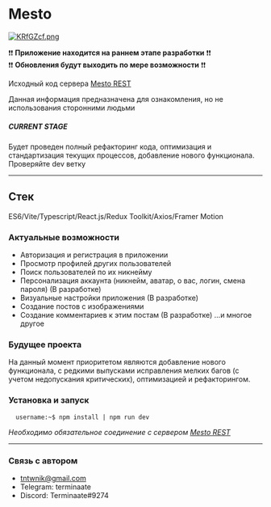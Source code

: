 # Mesto

[![KRfGZcf.png](https://i.imgur.com/KRfGZcf.png)](https://imgur.com/a/aE0ShcO)

❗️❗️ **Приложение находится на раннем этапе разработки** ❗️❗️  
❗️❗️ **Обновления будут выходить по мере возможности** ❗️❗️

Исходный код сервера [Mesto REST](https://github.com/terminaate/mesto-server 'Mesto REST')

Данная информация предназначена для ознакомления, но не использования сторонними людьми  

##### CURRENT STAGE

Будет проведен полный рефакторинг кода, оптимизация и стандартизация текущих процессов, добавление нового функционала.
Проверяйте dev ветку

---

## Стек

ES6/Vite/Typescript/React.js/Redux Toolkit/Axios/Framer Motion

### Актуальные возможности

- Авторизация и регистрация в приложении
- Просмотр профилей других пользователей
- Поиск пользователей по их никнейму
- Персонализация аккаунта (никнейм, аватар, о вас, логин, смена пароля) (В разработке)
- Визуальные настройки приложения (В разработке)
- Создание постов с изображениями
- Создание комментариев к этим постам (В разработке) 
  ...и многое другое

### Будущее проекта

На данный момент приоритетом являются добавление нового функционала, с редкими выпусками исправления мелких багов (с учетом недопускания критических), оптимизацией и рефакторингом.  

### Установка и запуск

```console
  username:~$ npm install | npm run dev
```

_Необходимо обязательное соединение с сервером [Mesto REST](https://github.com/terminaate/mesto-server 'Mesto REST')_

---

### Связь с автором

- tntwnik@gmail.com  
- Telegram: terminaate
- Discord: Terminaate#9274
